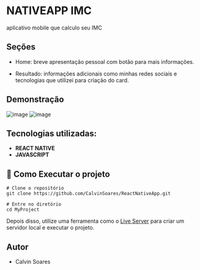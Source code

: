 # NATIVEAPP IMC

aplicativo mobile que calculo seu IMC

## Seções

* Home: breve apresentação pessoal com botão para mais informações.

* Resultado: informações adicionais como minhas redes sociais e tecnologias que utilizei para criação do card.

## Demonstração 

![image](https://github.com/CalvinSoares/ReactNativeApp/assets/99036067/9cdd71d4-d6cd-4bde-9d66-34a4f7d5ee07)
![image](https://github.com/CalvinSoares/ReactNativeApp/assets/99036067/4a1b431f-fe45-4a7f-8fa4-c834f9b84b95)

## Tecnologias utilizadas: 

* **REACT NATIVE**
* **JAVASCRIPT**

## 🔧 Como Executar o projeto

```
# Clone o repositório
git clone https://github.com/CalvinSoares/ReactNativeApp.git

# Entre no diretório
cd MyProject
```
Depois disso, utilize uma ferramenta como o [Live Server](https://marketplace.visualstudio.com/items?itemName=ritwickdey.LiveServer) para criar um servidor local e executar o projeto.

## Autor

* Calvin Soares
